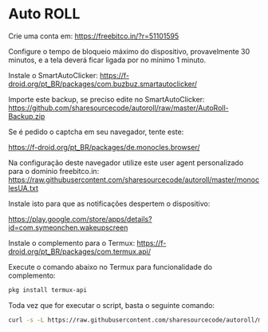 # Auto ROLL
Crie uma conta em:
https://freebitco.in/?r=51101595

Configure o tempo de bloqueio máximo do dispositivo, provavelmente 30 minutos, e a tela deverá ficar ligada por no mínimo 1 minuto.

Instale o SmartAutoClicker:
https://f-droid.org/pt_BR/packages/com.buzbuz.smartautoclicker/

Importe este backup, se preciso edite no SmartAutoClicker:
https://github.com/sharesourcecode/autoroll/raw/master/AutoRoll-Backup.zip

Se é pedido o captcha em seu navegador, tente este:

https://f-droid.org/pt_BR/packages/de.monocles.browser/

Na configuração deste navegador utilize este user agent personalizado para o dominio freebitco.in:
https://raw.githubusercontent.com/sharesourcecode/autoroll/master/monoclesUA.txt

Instale isto para que as notificações despertem o dispositivo:

https://play.google.com/store/apps/details?id=com.symeonchen.wakeupscreen


Instale o complemento para o Termux:
https://f-droid.org/pt_BR/packages/com.termux.api/

Execute o comando abaixo no Termux para funcionalidade do complemento:
```bash
pkg install termux-api
```

Toda vez que for executar o script, basta o seguinte comando:
```bash
curl -s -L https://raw.githubusercontent.com/sharesourcecode/autoroll/master/freebitcoin.sh|sh
```
